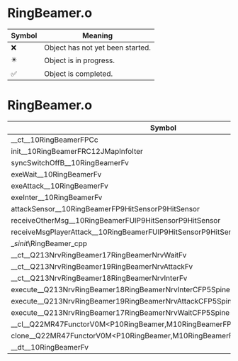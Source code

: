 # RingBeamer.o
| Symbol | Meaning 
| ------------- | ------------- 
| :x: | Object has not yet been started. 
| :eight_pointed_black_star: | Object is in progress. 
| :white_check_mark: | Object is completed. 


# RingBeamer.o
| Symbol | Decompiled? |
| ------------- | ------------- |
| __ct__10RingBeamerFPCc | :x: |
| init__10RingBeamerFRC12JMapInfoIter | :x: |
| syncSwitchOffB__10RingBeamerFv | :x: |
| exeWait__10RingBeamerFv | :x: |
| exeAttack__10RingBeamerFv | :x: |
| exeInter__10RingBeamerFv | :x: |
| attackSensor__10RingBeamerFP9HitSensorP9HitSensor | :x: |
| receiveOtherMsg__10RingBeamerFUlP9HitSensorP9HitSensor | :x: |
| receiveMsgPlayerAttack__10RingBeamerFUlP9HitSensorP9HitSensor | :x: |
| __sinit_\RingBeamer_cpp | :x: |
| __ct__Q213NrvRingBeamer17RingBeamerNrvWaitFv | :x: |
| __ct__Q213NrvRingBeamer19RingBeamerNrvAttackFv | :x: |
| __ct__Q213NrvRingBeamer18RingBeamerNrvInterFv | :x: |
| execute__Q213NrvRingBeamer18RingBeamerNrvInterCFP5Spine | :x: |
| execute__Q213NrvRingBeamer19RingBeamerNrvAttackCFP5Spine | :x: |
| execute__Q213NrvRingBeamer17RingBeamerNrvWaitCFP5Spine | :x: |
| __cl__Q22MR47FunctorV0M&lt;P10RingBeamer,M10RingBeamerFPCvPv_v&gt;CFv | :x: |
| clone__Q22MR47FunctorV0M&lt;P10RingBeamer,M10RingBeamerFPCvPv_v&gt;CFP7JKRHeap | :x: |
| __dt__10RingBeamerFv | :x: |

